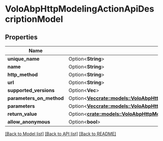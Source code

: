 # VoloAbpHttpModelingActionApiDescriptionModel

## Properties

Name | Type | Description | Notes
------------ | ------------- | ------------- | -------------
**unique_name** | Option<**String**> |  | [optional]
**name** | Option<**String**> |  | [optional]
**http_method** | Option<**String**> |  | [optional]
**url** | Option<**String**> |  | [optional]
**supported_versions** | Option<**Vec<String>**> |  | [optional]
**parameters_on_method** | Option<[**Vec<crate::models::VoloAbpHttpModelingMethodParameterApiDescriptionModel>**](Volo.Abp.Http.Modeling.MethodParameterApiDescriptionModel.md)> |  | [optional]
**parameters** | Option<[**Vec<crate::models::VoloAbpHttpModelingParameterApiDescriptionModel>**](Volo.Abp.Http.Modeling.ParameterApiDescriptionModel.md)> |  | [optional]
**return_value** | Option<[**crate::models::VoloAbpHttpModelingReturnValueApiDescriptionModel**](Volo.Abp.Http.Modeling.ReturnValueApiDescriptionModel.md)> |  | [optional]
**allow_anonymous** | Option<**bool**> |  | [optional]

[[Back to Model list]](../README.md#documentation-for-models) [[Back to API list]](../README.md#documentation-for-api-endpoints) [[Back to README]](../README.md)


